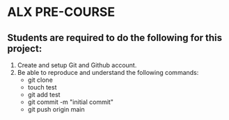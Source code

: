 # ALX PRE-COURSE

## Students are required to do the following for this project:
1. Create and setup Git and Github account.
2. Be able to reproduce and understand the following commands:
   * git clone <repo>
   * touch test
   * git add test
   * git commit -m "initial commit"
   * git push origin main